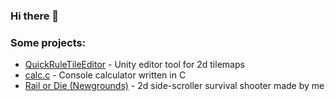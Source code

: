 ### Hi there 👋

### Some projects:
- [QuickRuleTileEditor](https://github.com/stalengd/QuickRuleTileEditor) - Unity editor tool for 2d tilemaps
- [calc.c](https://github.com/stalengd/calc.c) - Console calculator written in C
- [Rail or Die (Newgrounds)](https://www.newgrounds.com/portal/view/826272) - 2d side-scroller survival shooter made by me
